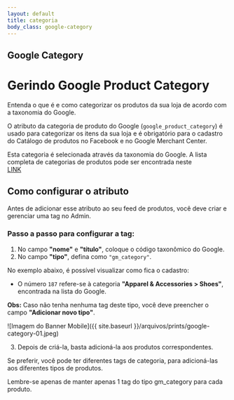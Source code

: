 ```yaml
---
layout: default
title: categoria
body_class: google-category
---
```



## Google Category

# Gerindo Google Product Category

Entenda o que é e como categorizar os produtos da sua loja de acordo com a taxonomia do Google.

O atributo da categoria de produto do Google (`google_product_category`) é  usado para categorizar os itens da sua loja e é obrigatório para o cadastro do Catálogo de produtos no Facebook e no Google Merchant Center.

Esta categoria é selecionada através da taxonomia do Google. A lista completa de categorias de produtos pode ser encontrada neste  
[LINK](https://www.google.com/basepages/producttype/taxonomy-with-ids.en-US.txt)

## Como configurar o atributo

Antes de adicionar esse atributo ao seu feed de produtos, você deve criar e gerenciar uma tag no Admin.  

### Passo a passo para configurar a tag:

1. No campo **"nome"** e **"título"**, coloque o código taxonômico do Google.
2. No campo **"tipo"**, defina como `"gm_category"`.

No exemplo abaixo, é possível visualizar como fica o cadastro:  

- O número `187` refere-se à categoria **"Apparel & Accessories > Shoes"**, encontrada na lista do Google.

**Obs:** Caso não tenha nenhuma tag deste tipo, você deve preencher o campo **"Adicionar novo tipo"**.

![Imagem do Banner Mobile]({{ site.baseurl }}/arquivos/prints/google-category-01.jpeg)

3. Depois de criá-la, basta adicioná-la aos produtos correspondentes.

Se preferir, você pode ter diferentes tags de categoria, para adicioná-las aos diferentes tipos de produtos.

Lembre-se apenas de manter apenas 1 tag do tipo gm_category para cada produto.
